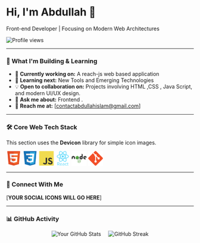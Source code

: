 # Hi, I'm Abdullah 👋

Front-end Developer | Focusing on Modern Web Architectures

<p align="left">
  <img src="https://komarev.com/ghpvc/?username=[YOUR-GITHUB-USERNAME]&style=flat-square&color=blue" alt="Profile views" />
</p>

---

### 🚀 What I'm Building & Learning

- 🔭 **Currently working on:** A reach-js web based application 
- 🌱 **Learning next:** New Tools and Emerging Technologies
- 💡 **Open to collaboration on:** Projects involving HTML ,CSS , Java Script, and modern UI/UX design.
- 💬 **Ask me about:** Frontend .
- 📧 **Reach me at:** [contactabdullahislam@gmail.com]

---

### 🛠️ Core Web Tech Stack

This section uses the **Devicon** library for simple icon images.

<p align="left">
  <img src="https://raw.githubusercontent.com/devicons/devicon/master/icons/html5/html5-original.svg" alt="html5" width="40" height="40"/>
  <img src="https://raw.githubusercontent.com/devicons/devicon/master/icons/css3/css3-original.svg" alt="css3" width="40" height="40"/>
  <img src="https://raw.githubusercontent.com/devicons/devicon/master/icons/javascript/javascript-original.svg" alt="javascript" width="40" height="40"/>
  <img src="https://raw.githubusercontent.com/devicons/devicon/master/icons/react/react-original-wordmark.svg" alt="react" width="40" height="40"/>
  <img src="https://raw.githubusercontent.com/devicons/devicon/master/icons/nodejs/nodejs-original-wordmark.svg" alt="nodejs" width="40" height="40"/>
  <img src="https://raw.githubusercontent.com/devicons/devicon/master/icons/git/git-original.svg" alt="git" width="40" height="40"/>
</p>

---

### 🔗 Connect With Me

[**YOUR SOCIAL ICONS WILL GO HERE**]

---

### 📊 GitHub Activity

<p align="center">
  <img src="https://github-readme-stats.vercel.app/api?username=[abdullshislam123]&show_icons=true&theme=dark&line_height=27&hide_title=true" alt="Your GitHub Stats" />
  &nbsp;&nbsp;&nbsp;
  <img src="https://github-readme-streak-stats.herokuapp.com/?user=[abdullahislam123]&theme=dark&hide_border=true" alt="GitHub Streak" />
</p>

